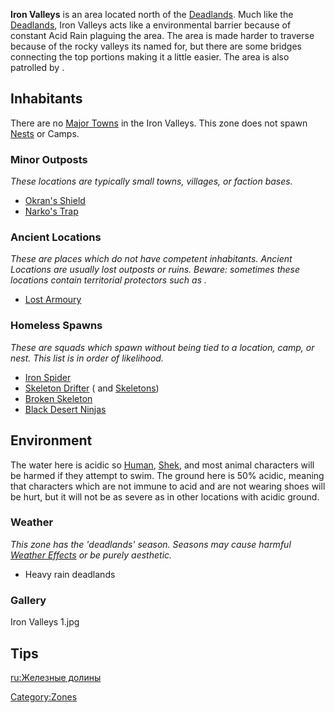 **Iron Valleys** is an area located north of the
[Deadlands](Deadlands.md "wikilink"). Much like the
[Deadlands](Deadlands.md "wikilink"), Iron Valleys acts like a
environmental barrier because of constant Acid Rain plaguing the area.
The area is made harder to traverse because of the rocky valleys its
named for, but there are some bridges connecting the top portions making
it a little easier. The area is also patrolled by [](Iron_Spider.md).

## Inhabitants

There are no [Major Towns](Major_Towns.md "wikilink") in the Iron Valleys.
This zone does not spawn [Nests](Nest.md "wikilink") or Camps.

### Minor Outposts

*These locations are typically small towns, villages, or faction bases.*

- [Okran's Shield](Okran's_Shield.md "wikilink")
- [Narko's Trap](Narko's_Trap.md "wikilink")

### Ancient Locations

*These are places which do not have competent inhabitants. Ancient
Locations are usually lost outposts or ruins. Beware: sometimes these
locations contain territorial protectors such as [](Security_Spider.md).*

- [Lost Armoury](Lost_Armoury.md "wikilink")

### Homeless Spawns

*These are squads which spawn without being tied to a location, camp, or
nest. This list is in order of likelihood.*

- [Iron Spider](Iron_Spider.md "wikilink")
- [Skeleton Drifter](Skeleton_Drifter.md "wikilink") ([](02%20-%20Projects%20&%20Wikis/Kenshi/Kenshi%20Wiki/Kenshi%20Wiki%20Template/Tech_Hunters.md) and
  [Skeletons](Skeletons.md "wikilink"))
- [Broken Skeleton](Broken_Skeleton.md "wikilink")
- [Black Desert Ninjas](Black_Desert_Ninjas.md "wikilink")

## Environment

The water here is acidic so [Human](Human.md "wikilink"),
[Shek](Shek.md "wikilink"), and most animal characters will be harmed if
they attempt to swim. The ground here is 50% acidic, meaning that
characters which are not immune to acid and are not wearing shoes will
be hurt, but it will not be as severe as in other locations with acidic
ground.

### Weather

*This zone has the 'deadlands' season. Seasons may cause harmful
[Weather Effects](Weather_Effects.md "wikilink") or be purely aesthetic.*

- Heavy rain deadlands

### Gallery

Iron Valleys 1.jpg

## Tips

[ru:Железные долины](ru:Железные_долины "wikilink")

[Category:Zones](Category:Zones "wikilink")